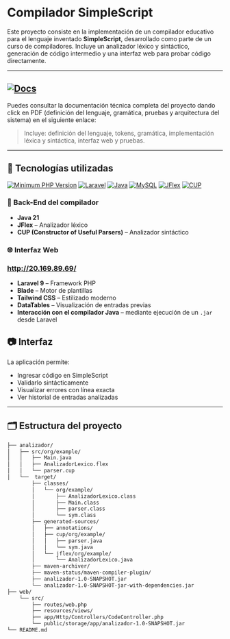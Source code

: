 # Compilador SimpleScript

Este proyecto consiste en la implementación de un compilador educativo para el lenguaje inventado **SimpleScript**, desarrollado como parte de un curso de compiladores. Incluye un analizador léxico y sintáctico, generación de código intermedio y una interfaz web para probar código directamente.

---

## [![Docs](https://img.shields.io/badge/Documentation-PDF-blue)](https://github.com/ajuarezs3/compiladorTraductor/blob/main/documentacion.pdf)

Puedes consultar la documentación técnica completa del proyecto dando click en PDF (definición del lenguaje, gramática, pruebas y arquitectura del sistema) en el siguiente enlace:

> Incluye: definición del lenguaje, tokens, gramática, implementación léxica y sintáctica, interfaz web y pruebas.

---

## 🚀 Tecnologías utilizadas

[![Minimum PHP Version](https://img.shields.io/badge/PHP-7.4%2B-blue)](https://www.php.net/)
[![Laravel](https://img.shields.io/badge/Laravel-9.x-red)](https://laravel.com/)
[![Java](https://img.shields.io/badge/Java-21-green)](https://www.oracle.com/java/)
[![MySQL](https://img.shields.io/badge/MySQL-8.0-orange)](https://www.mysql.com/)
[![JFlex](https://img.shields.io/badge/JFlex-1.9.1-yellow)](https://jflex.de/)
[![CUP](https://img.shields.io/badge/CUP-11b-lightgrey)](http://www2.cs.tum.edu/projects/cup/)



### 🔧 Back-End del compilador
- **Java 21**
- **JFlex** – Analizador léxico
- **CUP (Constructor of Useful Parsers)** – Analizador sintáctico

### 🌐 Interfaz Web

### http://20.169.89.69/

- **Laravel 9** – Framework PHP
- **Blade** – Motor de plantillas
- **Tailwind CSS** – Estilizado moderno
- **DataTables** – Visualización de entradas previas
- **Interacción con el compilador Java** – mediante ejecución de un `.jar` desde Laravel


## 📷 Interfaz

La aplicación permite:
- Ingresar código en SimpleScript
- Validarlo sintácticamente
- Visualizar errores con línea exacta
- Ver historial de entradas analizadas

---

## 🗂 Estructura del proyecto

```bash
├── analizador/
│   ├── src/org/example/
│   │   ├── Main.java
│   │   ├── AnalizadorLexico.flex
│   │   └── parser.cup
│   └──  target/
        ├── classes/
        │   └── org/example/
        │       ├── AnalizadorLexico.class
        │       ├── Main.class
        │       ├── parser.class
        │       └── sym.class
        ├── generated-sources/
        │   ├── annotations/
        │   ├── cup/org/example/
        │   │   ├── parser.java
        │   │   └── sym.java
        │   └── jflex/org/example/
        │       └── AnalizadorLexico.java
        ├── maven-archiver/
        ├── maven-status/maven-compiler-plugin/
        ├── analizador-1.0-SNAPSHOT.jar
        └── analizador-1.0-SNAPSHOT-jar-with-dependencies.jar
├── web/
    └── src/
        ├── routes/web.php
        ├── resources/views/
        ├── app/Http/Controllers/CodeController.php
        └── public/storage/app/analizador-1.0-SNAPSHOT.jar
└── README.md
```